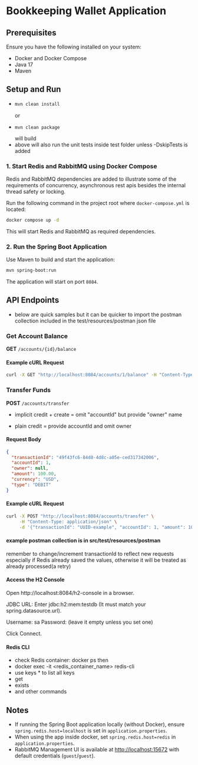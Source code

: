 # Bookkeeping Wallet Application

## Prerequisites
Ensure you have the following installed on your system:
- Docker and Docker Compose
- Java 17
- Maven

## Setup and Run
- ``` sh
  mvn clean install
  ``` 
  or 
- ``` 
  mvn clean package 
  ```
  will build 
- above will also run the unit tests inside test folder unless -DskipTests is added

### 1. Start Redis and RabbitMQ using Docker Compose
Redis and RabbitMQ dependencies are added to illustrate some of the requirements
of concurrency, asynchronous rest apis besides the internal thread safety or locking.

Run the following command in the project root where `docker-compose.yml` is located:
```sh
docker compose up -d
```
This will start Redis and RabbitMQ as required dependencies.

### 2. Run the Spring Boot Application
Use Maven to build and start the application:
```sh
mvn spring-boot:run
```
The application will start on port `8084`.

## API Endpoints 
- below are quick samples but it can be quicker to import the postman collection included in the
test/resources/postman json file

### Get Account Balance
**GET** `/accounts/{id}/balance`

#### Example cURL Request
```sh
curl -X GET "http://localhost:8084/accounts/1/balance" -H "Content-Type: application/json"
```

### Transfer Funds
**POST** `/accounts/transfer`

* implicit credit + create = omit "accountId" but provide "owner" name

* plain credit = provide accountId and omit owner

#### Request Body
```json
{
  "transactionId": "49f43fc6-84d8-4d8c-a05e-ced317342006",
  "accountId": 1,
  "owner": null,
  "amount": 100.00,
  "currency": "USD",
  "type": "DEBIT"
}
```

#### Example cURL Request
```sh
curl -X POST "http://localhost:8084/accounts/transfer" \
     -H "Content-Type: application/json" \
     -d '{"transactionId": "UUID-example", "accountId": 1, "amount": 100.00, "currency": "USD", "type": "DEBIT"}'
```

#### example postman collection is in src/test/resources/postman
remember to change/increment transactionId to reflect new requests especially if Redis 
already saved the values, otherwise it will be treated as already processed(a retry)

#### Access the H2 Console
Open http://localhost:8084/h2-console in a browser.

JDBC URL: Enter jdbc:h2:mem:testdb
(It must match your spring.datasource.url).

Username: sa
Password: (leave it empty unless you set one)

Click Connect.

#### Redis CLI
- check Redis container: docker ps then
- docker exec -it <redis_container_name> redis-cli
- use keys * to list all keys
- get <key>
- exists <key>
- and other commands

## Notes
- If running the Spring Boot application locally (without Docker), ensure `spring.redis.host=localhost` is set in `application.properties`.
- When using the app inside docker, set `spring.redis.host=redis` in `application.properties`.
- RabbitMQ Management UI is available at [http://localhost:15672](http://localhost:15672) with default credentials (`guest`/`guest`).


